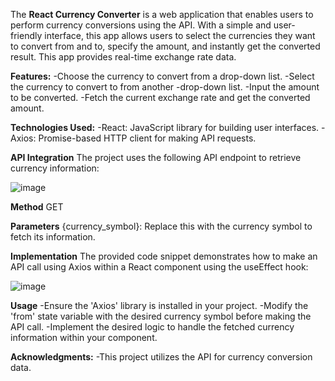 The **React Currency Converter** is a web application that enables users to perform currency conversions using the API.
With a simple and user-friendly interface, this app allows users to select the currencies they want to convert from and to, specify the amount, and instantly get the converted result. This app provides real-time exchange rate data.

**Features:**
-Choose the currency to convert from a drop-down list.
-Select the currency to convert to from another -drop-down list.
-Input the amount to be converted.
-Fetch the current exchange rate and get the converted amount.

**Technologies Used:**
-React: JavaScript library for building user interfaces.
-Axios: Promise-based HTTP client for making API requests.

**API Integration**
The project uses the following API endpoint to retrieve currency information:

![image](https://github.com/Prat-2002/Todaypay/assets/94755712/f40fbfe6-728a-40eb-ba2e-201328ce887b)

**Method**
GET

**Parameters**
{currency_symbol}: Replace this with the currency symbol to fetch its information.

**Implementation**
The provided code snippet demonstrates how to make an API call using Axios within a React component using the useEffect hook:

![image](https://github.com/Prat-2002/Todaypay/assets/94755712/93defe4d-6099-47c5-9d00-2875e027ff17)

**Usage**
-Ensure the 'Axios' library is installed in your project.
-Modify the 'from' state variable with the desired currency symbol before making the API call.
-Implement the desired logic to handle the fetched currency information within your component.

**Acknowledgments:**
-This project utilizes the API for currency conversion data.
